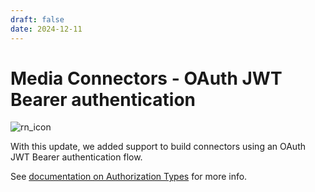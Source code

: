 ```yaml
---
draft: false
date: 2024-12-11
---
```


# Media Connectors - OAuth JWT Bearer authentication

![rn_icon](/assets/icon-GraFx-Studio.svg)

With this update, we added support to build connectors using an OAuth JWT Bearer authentication flow.

See [documentation on Authorization Types](/GraFx-Developers/connectors/authorization-for-connectors/#authorization-type-at) for more info.
